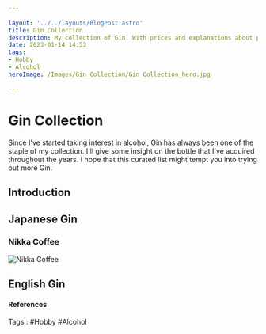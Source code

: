 ```yaml
---
 
layout: '../../layouts/BlogPost.astro'
title: Gin Collection
description: My collection of Gin. With prices and explanations about products. 
date: 2023-01-14 14:53
tags:
- Hobby
- Alcohol
heroImage: /Images/Gin Collection/Gin Collection_hero.jpg

---
```


# Gin Collection

Since I've started taking interest in alcohol, Gin has always been one of the staple of my collection. I'll give some insight on the bottle that I've acquired throughout the years. I hope that this curated list might tempt you into trying out more Gin.

## Introduction

## Japanese Gin

### Nikka Coffee 

![Nikka Coffee](Images/Gin%20Collection/Nikka_Coffee.jpg)


## English Gin



#### References
Tags :  #Hobby #Alcohol 




